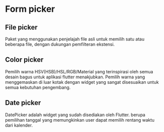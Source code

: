 # Form picker

## File picker

Paket yang menggunakan penjelajah file asli untuk memilih satu atau beberapa file, dengan dukungan
pemfilteran ekstensi.

## Color picker

Pemilih warna HSV(HSB)/HSL/RGB/Material yang terinspirasi oleh semua desain bagus untuk aplikasi
flutter menakjubkan. Pemilih warna yang menggemaskan di luar kotak dengan widget yang sangat
disesuaikan untuk semua kebutuhan pengembang.

## Date picker

DatePicker adalah widget yang sudah disediakan oleh Flutter. berupa pemilihan tanggal yang
memungkinkan user dapat memilih rentang waktu dari kalender.
